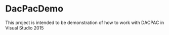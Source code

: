 # DacPacDemo
This project is intended to be demonstration of how to work with DACPAC in Visual Studio 2015
